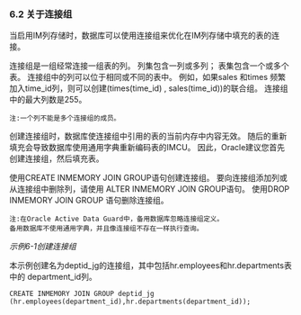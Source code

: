 ### 6.2 关于连接组

当启用IM列存储时，数据库可以使用连接组来优化在IM列存储中填充的表的连接。

连接组是一组经常连接一组表的列。 列集包含一列或多列； 表集包含一个或多个表。 连接组中的列可以位于相同或不同的表中。 例如，如果sales 和times 频繁加入time_id列，则可以创建(times(time_id) , sales(time_id))的联合组。 连接组中的最大列数是255。

```
注:一个列不能是多个连接组的成员。
```

创建连接组时，数据库使连接组中引用的表的当前内存中内容无效。 随后的重新填充会导致数据库使用通用字典重新编码表的IMCU。 因此，Oracle建议您首先创建连接组，然后填充表。

使用CREATE INMEMORY JOIN GROUP语句创建连接组。 要向连接组添加列或从连接组中删除列，请使用 ALTER INMEMORY JOIN GROUP语句。 使用DROP INMEMORY JOIN GROUP 语句删除连接组。

```
注:在Oracle Active Data Guard中，备用数据库忽略连接组定义。
备用数据库不使用通用字典，并且像连接组不存在一样执行查询。
```

*示例6-1创建连接组*

本示例创建名为deptid_jg的连接组，其中包括hr.employees和hr.departments表中的 department_id列。

```
CREATE INMEMORY JOIN GROUP deptid_jg 
(hr.employees(department_id),hr.departments(department_id));
```
